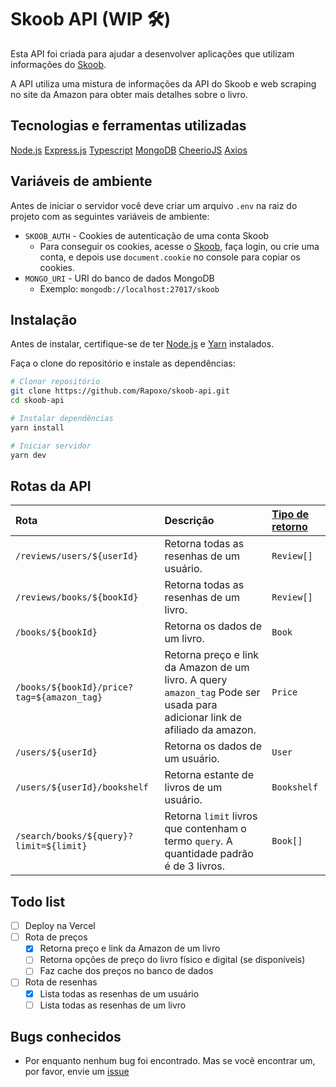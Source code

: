 # Skoob API (WIP 🛠️)

Esta API foi criada para ajudar a desenvolver aplicações que utilizam informações do [Skoob](https://skoob.com.br).

A API utiliza uma mistura de informações da API do Skoob e web scraping no site da Amazon para obter mais detalhes sobre o livro.

## Tecnologias e ferramentas utilizadas

[Node.js](https://nodejs.org/) [Express.js](https://expressjs.com/) [Typescript](https://www.typescriptlang.org/) [MongoDB](https://www.mongodb.com/) [CheerioJS](https://github.com/cheeriojs/cheerio) [Axios](https://github.com/axios/axios)

## Variáveis de ambiente

Antes de iniciar o servidor você deve criar um arquivo `.env` na raiz do projeto com as seguintes variáveis de ambiente:

- `SKOOB_AUTH` - Cookies de autenticação de uma conta Skoob
  - Para conseguir os cookies, acesse o [Skoob](https://skoob.com.br), faça login, ou crie uma conta, e depois use `document.cookie` no console para copiar os cookies.
- `MONGO_URI` - URI do banco de dados MongoDB
  - Exemplo: `mongodb://localhost:27017/skoob`

## Instalação

Antes de instalar, certifique-se de ter [Node.js](https://nodejs.org/) e [Yarn](https://yarnpkg.com/) instalados.

Faça o clone do repositório e instale as dependências:

```bash
# Clonar repositório
git clone https://github.com/Rapoxo/skoob-api.git
cd skoob-api

# Instalar dependências
yarn install

# Iniciar servidor
yarn dev
```

## Rotas da API

| Rota                                       | Descrição                                                                                                                  | [Tipo de retorno](https://github.com/Rapoxo/skoob-api/tree/main/src/%40types) |
| :----------------------------------------- | :------------------------------------------------------------------------------------------------------------------------- | :---------------------------------------------------------------------------- |
| `/reviews/users/${userId}`                 | Retorna todas as resenhas de um usuário.                                                                                   | `Review[]`                                                                    |
| `/reviews/books/${bookId}`                 | Retorna todas as resenhas de um livro.                                                                                     | `Review[]`                                                                    |
| `/books/${bookId}`                         | Retorna os dados de um livro.                                                                                              | `Book`                                                                        |
| `/books/${bookId}/price?tag=${amazon_tag}` | Retorna preço e link da Amazon de um livro. A query `amazon_tag` Pode ser usada para adicionar link de afiliado da amazon. | `Price`                                                                       |
| `/users/${userId}`                         | Retorna os dados de um usuário.                                                                                            | `User`                                                                        |
| `/users/${userId}/bookshelf`               | Retorna estante de livros de um usuário.                                                                                   | `Bookshelf`                                                                   |
| `/search/books/${query}?limit=${limit}`    | Retorna `limit` livros que contenham o termo `query`. A quantidade padrão é de 3 livros.                                   | `Book[]`                                                                      |

## Todo list

- [ ] Deploy na Vercel
- [ ] Rota de preços
  - [x] Retorna preço e link da Amazon de um livro
  - [ ] Retorna opções de preço do livro físico e digital (se disponíveis)
  - [ ] Faz cache dos preços no banco de dados
- [ ] Rota de resenhas
  - [x] Lista todas as resenhas de um usuário
  - [ ] Lista todas as resenhas de um livro

## Bugs conhecidos

- Por enquanto nenhum bug foi encontrado. Mas se você encontrar um, por favor, envie um [issue](https://github.com/Rapoxo/skoob-api/issues/new)
